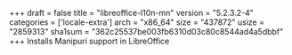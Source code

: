 +++
draft = false
title = "libreoffice-l10n-mn"
version = "5.2.3.2-4"
categories = ['locale-extra']
arch = "x86_64"
size = "437872"
usize = "2859313"
sha1sum = "362c25537be003fb6310d03c80c8544ad4a5dbbf"
+++
Installs Manipuri support in LibreOffice